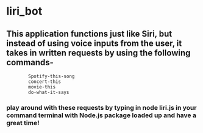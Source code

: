 # liri_bot

## This application functions just like Siri, but instead of using voice inputs from the user, it takes in written requests by using the following commands-
            Spotify-this-song
            concert-this
            movie-this
            do-what-it-says

### play around with these requests by typing in node liri.js in your command terminal with Node.js package loaded up and have a great time! 